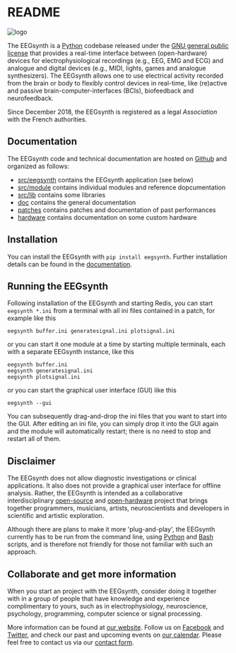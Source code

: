 # README

![logo](doc/figures/EEGsynth_logo.svg?sanitize=true)

The EEGsynth is a [Python](https://www.python.org/) codebase released under the [GNU general public license]( https://en.wikipedia.org/wiki/GNU_General_Public_License) that provides a real-time interface between (open-hardware) devices for electrophysiological recordings (e.g., EEG, EMG and ECG) and analogue and digital devices (e.g., MIDI, lights, games and analogue synthesizers). The EEGsynth allows one to use electrical activity recorded from the brain or body to flexibly control devices in real-time, like (re)active and passive brain-computer-interfaces (BCIs), biofeedback and neurofeedback.

Since December 2018, the EEGsynth is registered as a legal _Association_ with the French authorities.

## Documentation

The EEGsynth code and technical documentation are hosted on [Github](https://github.com/eegsynth) and organized as follows:

* [src/eegsynth](https://github.com/eegsynth/eegsynth/tree/master/src/eegsynth) contains the EEGsynth application (see below)
* [src/module](https://github.com/eegsynth/eegsynth/tree/master/src/module) contains individual modules and reference dopcumentation
* [src/lib](https://github.com/eegsynth/eegsynth/tree/master/src/lib) contains some libraries
* [doc](https://github.com/eegsynth/eegsynth/tree/master/doc) contains the general documentation
* [patches](https://github.com/eegsynth/eegsynth/tree/master/patches) contains patches and documentation of past performances
* [hardware](https://github.com/eegsynth/eegsynth-hardware) contains documentation on some custom hardware

## Installation

You can install the EEGsynth with `pip install eegsynth`. Further installation details can be found in the [documentation](https://github.com/eegsynth/eegsynth/blob/master/doc/installation.md).

## Running the EEGsynth

Following installation of the EEGsynth and starting Redis, you can start `eegsynth *.ini` from a terminal with all ini files contained in a patch, for example like this

```console
eegsynth buffer.ini generatesignal.ini plotsignal.ini
```

or you can start it one module at a time by starting multiple terminals, each with a separate EEGsynth instance, like this

```console
eegsynth buffer.ini
eegsynth generatesignal.ini 
eegsynth plotsignal.ini
```

or you can start the graphical user interface (GUI) like this

```console
eegsynth --gui
```

You can subsequently drag-and-drop the ini files that you want to start into the GUI. After editing an ini file, you can simply drop it into the GUI again and the module will automatically restart; there is no need to stop and restart all of them.

## Disclaimer

The EEGsynth does not allow diagnostic investigations or clinical applications. It also does not provide a graphical user interface for offline analysis. Rather, the EEGsynth is intended as a collaborative interdisciplinary [open-source](https://opensource.com/open-source-way) and [open-hardware](https://opensource.com/resources/what-open-hardware) project that brings together programmers, musicians, artists, neuroscientists and developers in scientific and artistic exploration.

Although there are plans to make it more 'plug-and-play', the EEGsynth currently has to be run from the command line, using [Python](https://www.python.org/) and [Bash](https://en.wikipedia.org/wiki/Bash_%28Unix_shell%29) scripts, and is therefore not friendly for those not familiar with such an approach.

## Collaborate and get more information

When you start an project with the EEGsynth, consider doing it together with in a group of people that have knowledge and experience complimentary to yours, such as in electrophysiology, neuroscience, psychology, programming, computer science or signal processing.

More information can be found at [our website](https://www.eegsynth.org).  Follow us on [Facebook](https://www.facebook.com/EEGsynth/) and [Twitter](https://twitter.com/eegsynth), and check our past and upcoming events on [our calendar](http://www.eegsynth.org/?calendar=eegsynth-calendar). Please feel free to contact us via our [contact form](http://www.eegsynth.org/?page_id=233).
